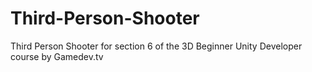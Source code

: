 # Third-Person-Shooter
 Third Person Shooter for section 6 of the 3D Beginner Unity Developer course by Gamedev.tv

